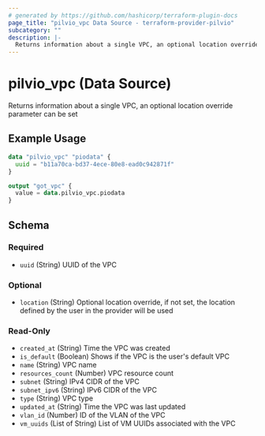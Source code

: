 ```yaml
---
# generated by https://github.com/hashicorp/terraform-plugin-docs
page_title: "pilvio_vpc Data Source - terraform-provider-pilvio"
subcategory: ""
description: |-
  Returns information about a single VPC, an optional location override parameter can be set
---
```


# pilvio_vpc (Data Source)

Returns information about a single VPC, an optional location override parameter can be set

## Example Usage

```terraform
data "pilvio_vpc" "piodata" {
  uuid = "b11a70ca-bd37-4ece-80e8-ead0c942871f"
}

output "got_vpc" {
  value = data.pilvio_vpc.piodata
}
```

<!-- schema generated by tfplugindocs -->
## Schema

### Required

- `uuid` (String) UUID of the VPC

### Optional

- `location` (String) Optional location override, if not set, the location defined by the user in the provider will be used

### Read-Only

- `created_at` (String) Time the VPC was created
- `is_default` (Boolean) Shows if the VPC is the user's default VPC
- `name` (String) VPC name
- `resources_count` (Number) VPC resource count
- `subnet` (String) IPv4 CIDR of the VPC
- `subnet_ipv6` (String) IPv6 CIDR of the VPC
- `type` (String) VPC type
- `updated_at` (String) Time the VPC was last updated
- `vlan_id` (Number) ID of the VLAN of the VPC
- `vm_uuids` (List of String) List of VM UUIDs associated with the VPC


